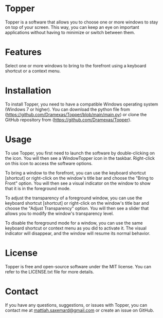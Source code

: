 # Topper
Topper is a software that allows you to choose one or more windows to stay on top of your screen. This way, you can keep an eye on important applications without having to minimize or switch between them.

# Features

Select one or more windows to bring to the forefront using a keyboard shortcut or a context menu.

# Installation
To install Topper, you need to have a compatible Windows operating system (Windows 7 or higher). You can download the python file from (https://github.com/Dramexas/Topper/blob/main/main.py) or clone the GitHub repository from (https://github.com/Dramexas/Topper).

# Usage
To use Topper, you first need to launch the software by double-clicking on the icon. You will then see a WindowTopper icon in the taskbar. Right-click on this icon to access the software options.

To bring a window to the forefront, you can use the keyboard shortcut [shortcut] or right-click on the window's title bar and choose the "Bring to Front" option. You will then see a visual indicator on the window to show that it is in the foreground mode.

To adjust the transparency of a foreground window, you can use the keyboard shortcut [shortcut] or right-click on the window's title bar and choose the "Adjust Transparency" option. You will then see a slider that allows you to modify the window's transparency level.

To disable the foreground mode for a window, you can use the same keyboard shortcut or context menu as you did to activate it. The visual indicator will disappear, and the window will resume its normal behavior.

# License
Topper is free and open-source software under the MIT license. You can refer to the LICENSE.txt file for more details.

# Contact
If you have any questions, suggestions, or issues with Topper, you can contact me at mattiah.saxemard@gmail.com or create an issue on GitHub.
